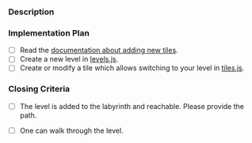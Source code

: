 ### Description
<!-- Please describe what you like to do. -->





### Implementation Plan
<!-- These are implementation hints that should help you complete the task.
     Please check them when you completed them and include the pull request link. -->

- [ ] Read the [documentation about adding new tiles].
- [ ] Create a new level in [levels.js].
- [ ] Create or modify a tile which allows switching to your level in [tiles.js].

### Closing Criteria
<!-- When these criteria are met, we can close the issue. -->

- [ ] The level is added to the labyrinth and reachable. Please provide the path.
- [ ] One can walk through the level.










[documentation about adding new tiles]: https://github.com/fossasia/labyrinth#how-to-add-new-tiles
[tiles.js]: https://github.com/fossasia/labyrinth/blob/master/js/tiles.js
[levels.js]: https://github.com/fossasia/labyrinth/blob/master/js/levels.js

